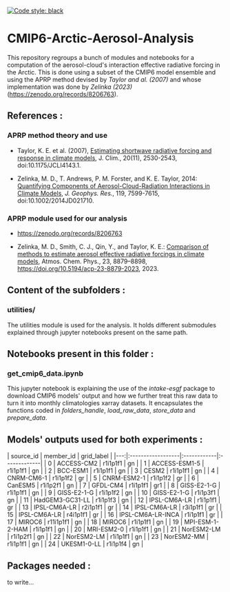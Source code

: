 [![Code style: black](https://img.shields.io/badge/code%20style-black-000000.svg)](https://github.com/psf/black)

# CMIP6-Arctic-Aerosol-Analysis

This repository regroups a bunch of modules and notebooks for a computation of the aerosol-cloud's interaction effective radiative forcing in the Arctic.
This is done using a subset of the CMIP6 model ensemble and using the APRP method devised by *Taylor and al. (2007)* and whose implementation was done by *Zelinka (2023)* (https://zenodo.org/records/8206763).

## References : 

### APRP method theory and use

- Taylor, K. E. et al. (2007), [Estimating shortwave radiative forcing and response in climate models](https://journals.ametsoc.org/doi/10.1175/JCLI4143.1), J. Clim., 20(11), 2530-2543, doi:10.1175/JCLI4143.1.

- Zelinka, M. D., T. Andrews, P. M. Forster, and K. E. Taylor, 2014: [Quantifying Components of Aerosol-Cloud-Radiation Interactions in Climate Models](http://onlinelibrary.wiley.com/doi/10.1002/2014JD021710/abstract), _J. Geophys. Res._, 119, 7599-7615, doi:10.1002/2014JD021710.

### APRP module used for our analysis

- https://zenodo.org/records/8206763

- Zelinka, M. D., Smith, C. J., Qin, Y., and Taylor, K. E.: [Comparison of methods to estimate aerosol effective radiative forcings in climate models](https://acp.copernicus.org/articles/23/8879/2023/), Atmos. Chem. Phys., 23, 8879–8898, https://doi.org/10.5194/acp-23-8879-2023, 2023. 

## Content of the subfolders :

### utilities/

The utilities module is used for the analysis. It holds different submodules explained through jupyter notebooks present on the same path.

## Notebooks present in this folder :

### get_cmip6_data.ipynb

This jupyter notebook is explaining the use of the *intake-esgf* package to download CMIP6 models' output and how we further treat this raw data to turn it into monthly climatologies xarray datasets. It encapsulates the functions coded in *folders_handle*, *load_raw_data*, *store_data* and *prepare_data*.

## Models' outputs used for both experiments :

| source_id         | member_id   | grid_label   |
|---:|:------------------|:------------|:-------------|
|  0 | ACCESS-CM2        | r1i1p1f1    | gn           |
|  1 | ACCESS-ESM1-5     | r1i1p1f1    | gn           |
|  2 | BCC-ESM1          | r1i1p1f1    | gn           |
|  3 | CESM2             | r1i1p1f1    | gn           |
|  4 | CNRM-CM6-1        | r1i1p1f2    | gr           |
|  5 | CNRM-ESM2-1       | r1i1p1f2    | gr           |
|  6 | CanESM5           | r1i1p2f1    | gn           |
|  7 | GFDL-CM4          | r1i1p1f1    | gr1          |
|  8 | GISS-E2-1-G       | r1i1p1f1    | gn           |
|  9 | GISS-E2-1-G       | r1i1p1f2    | gn           |
| 10 | GISS-E2-1-G       | r1i1p3f1    | gn           |
| 11 | HadGEM3-GC31-LL   | r1i1p1f3    | gn           |
| 12 | IPSL-CM6A-LR      | r1i1p1f1    | gr           |
| 13 | IPSL-CM6A-LR      | r2i1p1f1    | gr           |
| 14 | IPSL-CM6A-LR      | r3i1p1f1    | gr           |
| 15 | IPSL-CM6A-LR      | r4i1p1f1    | gr           |
| 16 | IPSL-CM6A-LR-INCA | r1i1p1f1    | gr           |
| 17 | MIROC6            | r11i1p1f1   | gn           |
| 18 | MIROC6            | r1i1p1f1    | gn           |
| 19 | MPI-ESM-1-2-HAM   | r1i1p1f1    | gn           |
| 20 | MRI-ESM2-0        | r1i1p1f1    | gn           |
| 21 | NorESM2-LM        | r1i1p2f1    | gn           |
| 22 | NorESM2-LM        | r1i1p1f1    | gn           |
| 23 | NorESM2-MM        | r1i1p1f1    | gn           |
| 24 | UKESM1-0-LL       | r1i1p1f4    | gn           |

## Packages needed :

to write...
